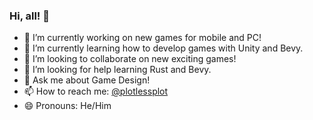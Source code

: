 ### Hi, all! 👋

- 🔭 I’m currently working on new games for mobile and PC!
- 🌱 I’m currently learning how to develop games with Unity and Bevy.
- 👯 I’m looking to collaborate on new exciting games!
- 🤔 I’m looking for help learning Rust and Bevy.
- 💬 Ask me about Game Design!
- 📫 How to reach me: [@plotlessplot](https://twitter.com/plotlessplot)
- 😄 Pronouns: He/Him
